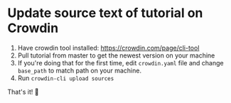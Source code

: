 # Update source text of tutorial on Crowdin

1. Have crowdin tool installed: https://crowdin.com/page/cli-tool
2. Pull tutorial from master to get the newest version on your machine
3. If you're doing that for the first time, edit `crowdin.yaml` file and change `base_path` to match path on your machine.
4. Run `crowdin-cli upload sources`

That's it! :tada:
